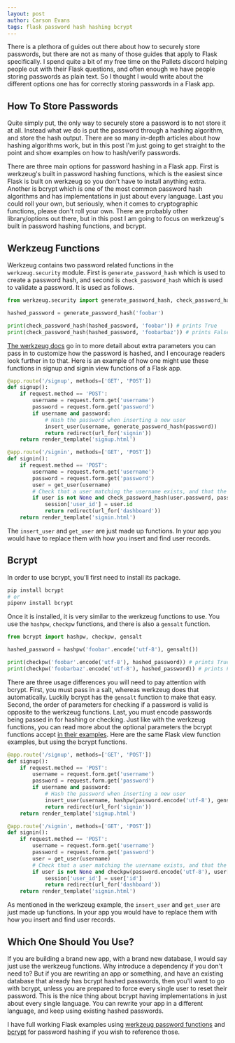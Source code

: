 ```yaml
---
layout: post
author: Carson Evans
tags: flask password hash hashing bcrypt
---
```


There is a plethora of guides out there about how to securely store passwords, but there are not as many of those guides that apply to Flask specifically.  I spend quite a bit of my free time on the Pallets discord helping people out with their Flask questions, and often enough we have people storing passwords as plain text.  So I thought I would write about the different options one has for correctly storing passwords in a Flask app.

## How To Store Passwords

Quite simply put, the only way to securely store a password is to not store it at all. Instead what we do is put the password through a hashing algorithm, and store the hash output.  There are so many in-depth articles about how hashing algorithms work, but in this post I'm just going to get straight to the point and show examples on how to hash/verify passwords.

There are three main options for password hashing in a Flask app.  First is werkzeug's built in password hashing functions, which is the easiest since Flask is built on werkzeug so you don't have to install anything extra.  Another is bcrypt which is one of the most common password hash algorithms and has implementations in just about every language.  Last you could roll your own, but seriously, when it comes to cryptographic functions, please don't roll your own.  There are probably other library/options out there, but in this post I am going to focus on werkzeug's built in password hashing functions, and bcrypt.

## Werkzeug Functions

Werkzeug contains two password related functions in the `werkzeug.security` module. First is `generate_password_hash` which is used to create a password hash, and second is `check_password_hash` which is used to validate a password.  It is used as follows.

```python
from werkzeug.security import generate_password_hash, check_password_hash

hashed_password = generate_password_hash('foobar')

print(check_password_hash(hashed_password, 'foobar')) # prints True
print(check_password_hash(hashed_password, 'foobarbaz')) # prints False
```

[The werkzeug docs](https://werkzeug.palletsprojects.com/en/1.0.x/utils/#module-werkzeug.security) go in to more detail about extra parameters you can pass in to customize how the password is hashed, and I encourage readers look further in to that. Here is an example of how one might use these functions in signup and signin view functions of a Flask app.

```python
@app.route('/signup', methods=['GET', 'POST'])
def signup():
    if request.method == 'POST':
        username = request.form.get('username')
        password = request.form.get('password')
        if username and password:
            # Hash the password when inserting a new user
            insert_user(username, generate_password_hash(password))
            return redirect(url_for('signin'))
    return render_template('signup.html')

@app.route('/signin', methods=['GET', 'POST'])
def signin():
    if request.method == 'POST':
        username = request.form.get('username')
        password = request.form.get('password')
        user = get_user(username)
        # Check that a user matching the username exists, and that the password matches
        if user is not None and check_password_hash(user.password, password):
            session['user_id'] = user.id
            return redirect(url_for('dashboard'))
    return render_template('signin.html')
```

The `insert_user` and `get_user` are just made up functions.  In your app you would have to replace them with how you insert and find user records.

## Bcrypt

In order to use bcrypt, you'll first need to install its package.

```bash
pip install bcrypt
# or
pipenv install bcrypt
```

Once it is installed, it is very similar to the werkzeug functions to use.  You use the `hashpw`, `checkpw` functions, and there is also a `gensalt` function.

```python
from bcrypt import hashpw, checkpw, gensalt

hashed_password = hashpw('foobar'.encode('utf-8'), gensalt())

print(checkpw('foobar'.encode('utf-8'), hashed_password)) # prints True
print(checkpw('foobarbaz'.encode('utf-8'), hashed_password)) # prints False
```

There are three usage differences you will need to pay attention with bcrypt.  First, you must pass in a salt, whereas werkzeug does that automatically. Luckily bcrypt has the `gensalt` function to make that easy. Second, the order of parameters for checking if a password is valid is opposite to the werkzeug functions. Last, you must encode passwords being passed in for hashing or checking. Just like with the werkzeug functions, you can read more about the optional parameters the bcrypt functions accept [in their examples](https://github.com/pyca/bcrypt/#usage). Here are the same Flask view function examples, but using the bcrypt functions.

```python
@app.route('/signup', methods=['GET', 'POST'])
def signup():
    if request.method == 'POST':
        username = request.form.get('username')
        password = request.form.get('password')
        if username and password:
            # Hash the password when inserting a new user
            insert_user(username, hashpw(password.encode('utf-8'), gensalt()))
            return redirect(url_for('signin'))
    return render_template('signup.html')

@app.route('/signin', methods=['GET', 'POST'])
def signin():
    if request.method == 'POST':
        username = request.form.get('username')
        password = request.form.get('password')
        user = get_user(username)
        # Check that a user matching the username exists, and that the password matches
        if user is not None and checkpw(password.encode('utf-8'), user['password']):
            session['user_id'] = user['id']
            return redirect(url_for('dashboard'))
    return render_template('signin.html')
```

As mentioned in the werkzeug example, the `insert_user` and `get_user` are just made up functions.  In your app you would have to replace them with how you insert and find user records.

## Which One Should You Use?

If you are building a brand new app, with a brand new database, I would say just use the werkzeug functions.  Why introduce a dependency if you don't need to?  But if you are rewriting an app or something, and have an existing database that already has bcrypt hashed passwords, then you'll want to go with bcrypt, unless you are prepared to force every single user to reset their password.  This is the nice thing about bcrypt having implementations in just about every single language.  You can rewrite your app in a different language, and keep using existing hashed passwords.


I have full working Flask examples using [werkzeug password functions](https://github.com/carc1n0gen/tutorial-apps/tree/master/flask-password-hashing-werkzeug) and [bcrypt](https://github.com/carc1n0gen/tutorial-apps/tree/master/flask-password-hashing-bcrypt) for password hashing if you wish to reference those.

